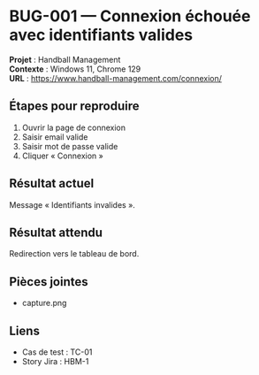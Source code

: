 # BUG-001 — Connexion échouée avec identifiants valides

**Projet** : Handball Management  
**Contexte** : Windows 11, Chrome 129  
**URL** : https://www.handball-management.com/connexion/

## Étapes pour reproduire
1. Ouvrir la page de connexion
2. Saisir email valide
3. Saisir mot de passe valide
4. Cliquer « Connexion »

## Résultat actuel
Message « Identifiants invalides ».

## Résultat attendu
Redirection vers le tableau de bord.

## Pièces jointes
- capture.png

## Liens
- Cas de test : TC-01
- Story Jira : HBM-1
